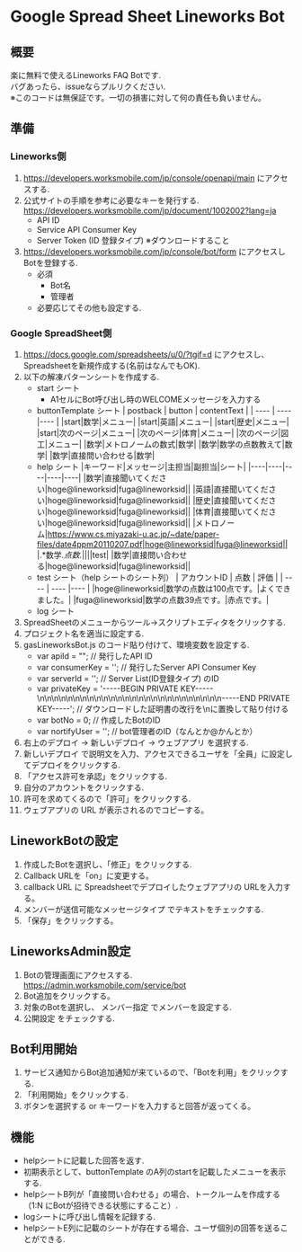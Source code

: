# Google Spread Sheet Lineworks Bot

## 概要
楽に無料で使えるLineworks FAQ Botです.  
バグあったら、issueならプルリクください.  
※このコードは無保証です。一切の損害に対して何の責任も負いません。

## 準備

### Lineworks側
1. https://developers.worksmobile.com/jp/console/openapi/main にアクセスする.
1. 公式サイトの手順を参考に必要なキーを発行する. https://developers.worksmobile.com/jp/document/1002002?lang=ja
    - API ID
    - Service API Consumer Key
    - Server Token (ID 登録タイプ) ※ダウンロードすること
1. https://developers.worksmobile.com/jp/console/bot/form にアクセスしBotを登録する.
    - 必須
        - Bot名
        - 管理者
    - 必要応じてその他も設定する.

### Google SpreadSheet側
1. https://docs.google.com/spreadsheets/u/0/?tgif=d にアクセスし、Spreadsheetを新規作成する(名前はなんでもOK).
1. 以下の解凍パターンシートを作成する.
    - start シート
        - A1セルにBot呼び出し時のWELCOMEメッセージを入力する
    - buttonTemplate シート
        | postback | button | contentText |
        | ---- | ---- |---- |
        |start|数学|メニュー|
        |start|英語|メニュー|
        |start|歴史|メニュー|
        |start|次のページ|メニュー|
        |次のページ|体育|メニュー|
        |次のページ|図工|メニュー|
        |数学|メトロノームの数式|数学|
        |数学|数学の点数教えて|数学|
        |数学|直接問い合わせる|数学|
    - help シート
        |キーワード|メッセージ|主担当|副担当|シート|
        |----|----|----|----|----|
        |数学|直接聞いてください|hoge@lineworksid|fuga@lineworksid||
        |英語|直接聞いてください|hoge@lineworksid|fuga@lineworksid||
        |歴史|直接聞いてください|hoge@lineworksid|fuga@lineworksid||
        |体育|直接聞いてください|hoge@lineworksid|fuga@lineworksid||
        |メトロノーム|https://www.cs.miyazaki-u.ac.jp/~date/paper-files/date4ppm20110207.pdf|hoge@lineworksid|fuga@lineworksid||
        |.*数学.*点数.*||||test|
        |数学|直接問い合わせる|hoge@lineworksid|fuga@lineworksid||
    - test シート（help シートのシート列）
        | アカウントID | 点数 | 評価 |
        | ---- | ---- |---- |
        |hoge@lineworksid|数学の点数は100点です。|よくできました。|
        |fuga@lineworksid|数学の点数39点です。|赤点です。|
    - log シート
1. SpreadSheetのメニューからツール→スクリプトエディタをクリックする.
1. プロジェクト名を適当に設定する.
1. gasLineworksBot.js のコード貼り付けて、環境変数を設定する.
    - var apiId = ""; // 発行したAPI ID
    - var consumerKey = ''; // 発行したServer API Consumer Key 
    - var serverId = ''; // Server List(ID登録タイプ) のID
    - var privateKey = '-----BEGIN PRIVATE KEY-----\n\n\n\n\n\n\n\n\n\n\n\n\n\n\n\n\n\n\n\n\n\n\n\n\n\n-----END PRIVATE KEY-----'; // ダウンロードした証明書の改行を\nに置換して貼り付ける
    - var botNo = 0; // 作成したBotのID
    - var nortifyUser = ''; // bot管理者のID（なんとか@かんとか）
1. 右上のデプロイ → 新しいデプロイ → ウェブアプリ を選択する.
1. 新しいデプロイ で説明文を入力、アクセスできるユーザを「全員」に設定してデプロイをクリックする.
1. 「アクセス許可を承認」をクリックする.
1. 自分のアカウントをクリックする.
1. 許可を求めてくるので「許可」をクリックする.
1. ウェブアプリの URL が表示されるのでコピーする。

## LineworkBotの設定
1. 作成したBotを選択し、「修正」をクリックする.
1. Callback URLを「on」に変更する。
1. callback URL に Spreadsheetでデプロイしたウェブアプリの URLを入力する。
1. メンバーが送信可能なメッセージタイプ でテキストをチェックする.
1. 「保存」をクリックする。

## LineworksAdmin設定
1. Botの管理画面にアクセスする. https://admin.worksmobile.com/service/bot
1. Bot追加をクリックする。
1. 対象のBotを選択し、 メンバー指定 でメンバーを設定する.
1. 公開設定 をチェックする.

## Bot利用開始
1. サービス通知からBot追加通知が来ているので、「Botを利用」をクリックする.
1. 「利用開始」をクリックする.
1. ボタンを選択する or キーワードを入力すると回答が返ってくる。

## 機能
- helpシートに記載した回答を返す.
- 初期表示として、buttonTemplate のA列のstartを記載したメニューを表示する.
- helpシートB列が「直接問い合わせる」の場合、トークルームを作成する（1:N にBotが招待できる状態にすること）.
- logシートに呼び出し情報を記録する.
- helpシートE列に記載のシートが存在する場合、ユーザ個別の回答を送ることができる.
